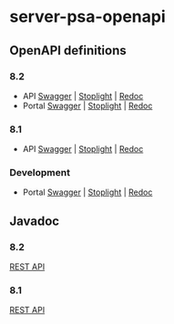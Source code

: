 # server-psa-openapi

## OpenAPI definitions

### 8.2
- API
[Swagger](https://pisasales.github.io/server-psa-openapi/82/openapi/api-swagger.htm) | 
[Stoplight](https://pisasales.github.io/server-psa-openapi/82/openapi/api-stoplight.htm) |
[Redoc](https://pisasales.github.io/server-psa-openapi/82/openapi/api-redoc.htm)
- Portal
[Swagger](https://pisasales.github.io/server-psa-openapi/82/portal/api-swagger.htm) | 
[Stoplight](https://pisasales.github.io/server-psa-openapi/82/portal/api-stoplight.htm) |
[Redoc](https://pisasales.github.io/server-psa-openapi/82/portal/api-redoc.htm)

### 8.1
- API
[Swagger](https://pisasales.github.io/server-psa-openapi/81/openapi/api-swagger.htm) | 
[Stoplight](https://pisasales.github.io/server-psa-openapi/81/openapi/api-stoplight.htm) |
[Redoc](https://pisasales.github.io/server-psa-openapi/81/openapi/api-redoc.htm)

### Development
- Portal
[Swagger](https://pisasales.github.io/server-psa-openapi/dev/portal/api-swagger.htm) | 
[Stoplight](https://pisasales.github.io/server-psa-openapi/dev/portal/api-stoplight.htm) |
[Redoc](https://pisasales.github.io/server-psa-openapi/dev/portal/api-redoc.htm)

## Javadoc

### 8.2
[REST API](https://pisasales.github.io/server-psa-openapi/82/javadoc/restapi/index.html)

### 8.1
[REST API](https://pisasales.github.io/server-psa-openapi/81/javadoc/restapi/index.html)

